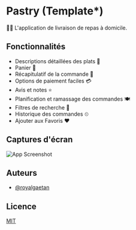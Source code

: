 
# Pastry (Template*)

🍔🛴 L'application de livraison de repas à domicile.
## Fonctionnalités
 
- Descriptions détaillées des plats 📝
- Panier 🛒
- Récapitulatif de la commande 📌
- Options de paiement faciles 💳
- Avis et notes ⭐
- Planification et ramassage des commandes 🍽
- Filtres de recherche 🔎
- Historique des commandes ⏲
- Ajouter aux Favoris ❤
## Captures d'écran

![App Screenshot](https://us-ms.gr-cdn.com/getresponse-CwX7D/photos/e7e457f9-7489-49be-bc41-3d1d82ed67dc.png)


## Auteurs

- [@royalgaetan](https://twitter.com/RoyalGaetan)


## Licence

[MIT](https://choosealicense.com/licenses/mit/)
